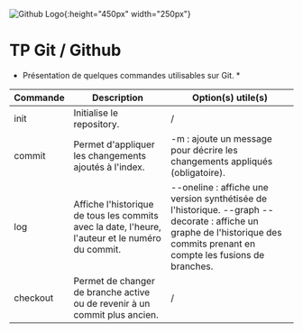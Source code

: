 ![Github Logo](https://dyw7ncnq1en5l.cloudfront.net/optim/news/75/75755/-c-github.jpg ){:height="450px" width="250px"}

# TP Git / Github
* Présentation de quelques commandes utilisables sur Git. *

Commande | Description | Option(s) utile(s)
-------- | -------- | --------
init | Initialise le repository. | /
commit | Permet d'appliquer les changements ajoutés à l'index. | -m : ajoute un message pour décrire les changements appliqués (obligatoire).
log | Affiche l'historique de tous les commits avec la date, l'heure, l'auteur et le numéro du commit. | --oneline : affiche une version synthétisée de l'historique. --graph --decorate : affiche un graphe de l'historique des commits prenant en compte les fusions de branches.
checkout | Permet de changer de branche active ou de revenir à un commit plus ancien. | /

